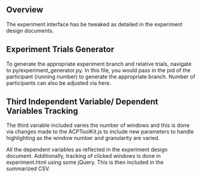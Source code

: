 ## Overview

The experiment interface has be tweaked as detailed in the experiment design documents.

## Experiment Trials Generator

To generate the appropriate experiment branch and relative trials, navigate to py/experiment_generator.py. In this file, you would pass in the pid of the participant (running number) to generate the appropriate branch. Number of participants can also be adjusted via here.

## Third Independent Variable/ Dependent Variables Tracking

The third variable included varies the number of windows and this is done via changes made to the ACPToolKit.js to include new parameters to handle highlighting as the window number and granularity are varied.

All the dependent variables as reflected in the experiment design document.
Additionally, tracking of clicked windows is done in experiment.html using some jQuery. This is then included in the summarized CSV.
